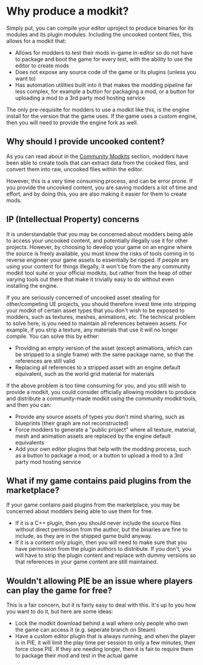 # Why produce a modkit?

Simply put, you can compile your editor uproject to produce binaries for its modules and its plugin modules. Including the uncooked content files, this allows for a modkit that:
- Allows for modders to test their mods in-game in-editor so do not have to package and boot the game for every test, with the ability to use the editor to create mods
- Does not expose any source code of the game or its plugins (unless you want to)
- Has automation utilities built into it that makes the modding pipeline far less complex, for example a button for packaging a mod, or a button for uploading a mod to a 3rd party mod hosting service

The only pre-requisite for modders to use a modkit like this, is the engine install for the version that the game uses. If the game uses a custom engine, then you will need to provide the engine fork as well.

## Why should I provide uncooked content?

As you can read about in the [Community Modkits](https://buckminsterfullerene02.github.io/dev-guide/ModSupport/ModKits/CommunityModkits) section, modders have been able to create tools that can extract data from the cooked files, and convert them into raw, uncooked files within the editor. 

However, this is a very time consuming process, and can be error prone. If you provide the uncooked content, you are saving modders a lot of time and effort, and by doing this, you are also making it easier for them to create mods.

## IP (Intellectual Property) concerns

It is understandable that you may be concerned about modders being able to access your uncooked content, and potentially illegally use it for other projects. However, by choosing to develop your game on an engine where the source is freely available, you must know the risks of tools coming in to reverse engineer your game assets to essentially be ripped. If people are using your content for things illegally, it won't be from the any community modkit tool suite or your official modkits, but rather from the heap of other varying tools out there that make it trivially easy to do without even installing the engine. 

If you are seriously concerned of uncooked asset stealing for other/competing UE projects, you should therefore invest time into stripping your modkit of certain asset types that you don't wish to be exposed to modders, such as textures, meshes, animations, etc. The technical problem to solve here, is you need to maintain all references between assets. For example, if you strip a texture, any materials that use it will no longer compile. You can solve this by either:
- Providing an empty version of the asset (except animations, which can be stripped to a single frame) with the same package name, so that the references are still valid
- Replacing all references to a stripped asset with an engine default equivalent, such as the world grid material for materials 

If the above problem is too time consuming for you, and you still wish to provide a modkit, you could consider officially allowing modders to produce and distribute a community-made modkit using the community modkit tools, and then you can:
- Provide any source assets of types you don't mind sharing, such as blueprints (their graph are not reconstructed)
- Force modders to generate a "public project" where all texture, material, mesh and animation assets are replaced by the engine default equivalents
- Add your own editor plugins that help with the modding process, such as a button to package a mod, or a button to upload a mod to a 3rd party mod hosting service

## What if my game contains paid plugins from the marketplace?

If your game contains paid plugins from the marketplace, you may be concerned about modders being able to use them for free. 

- If it is a C++ plugin, then you should never include the source files without direct permission from the author, but the binaries are fine to include, as they are in the shipped game build anyway. 
- If it is a content only plugin, then you will need to make sure that you have permission from the plugin authors to distribute. If you don't, you will have to strip the plugin content and replace with dummy versions so that references in your game content are still maintained.

## Wouldn't allowing PIE be an issue where players can play the game for free?

This is a fair concern, but it is fairly easy to deal with this. It's up to you how you want to do it, but here are some ideas:
- Lock the modkit download behind a wall where only people who own the game can access it (e.g. seperate branch on Steam)
- Have a custom editor plugin that is always running, and when the player is in PIE, it will limit the play time per session to only a few minutes, then force close PIE. If they are needing longer, then it is fair to require them to package their mod and test in the actual game